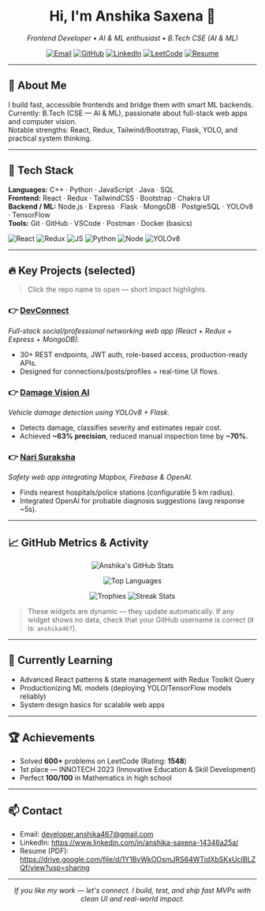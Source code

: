 <!--
  Profile README for Anshika Saxena — creative + professional
  Paste this into the repo named: anshika467/anshika467
-->

<!-- HERO -->
<h1 align="center">
  Hi, I'm <b>Anshika Saxena</b> 👋
</h1>
<p align="center">
  <em>Frontend Developer • AI & ML enthusiast • B.Tech CSE (AI & ML)</em>
</p>

<p align="center">
  <a href="mailto:developer.anshika467@gmail.com"><img alt="Email" src="https://img.shields.io/badge/✉️-developer.anshika467@gmail.com-blue?style=for-the-badge"></a>
  <a href="https://github.com/anshika467"><img alt="GitHub" src="https://img.shields.io/badge/GitHub-@anshika467-black?style=for-the-badge&logo=github"></a>
  <a href="https://www.linkedin.com/in/anshika-saxena-14346a25a/"><img alt="LinkedIn" src="https://img.shields.io/badge/LinkedIn-Anshika_Saxena-blue?style=for-the-badge&logo=linkedin"></a>
  <a href="https://leetcode.com/anshika467"><img alt="LeetCode" src="https://img.shields.io/badge/LeetCode-1548-orange?style=for-the-badge&logo=leetcode"></a>
  <a href="https://drive.google.com/file/d/1Y1BvWkOOsmJRS64WTidXbSKxUcIBLZQf/view?usp=sharing"><img alt="Resume" src="https://img.shields.io/badge/Resume-PDF-green?style=for-the-badge&logo=adobeacrobat"></a>
</p>

---

## 🔭 About Me
I build fast, accessible frontends and bridge them with smart ML backends.  
Currently: B.Tech (CSE — AI & ML), passionate about full-stack web apps and computer vision.  
Notable strengths: React, Redux, Tailwind/Bootstrap, Flask, YOLO, and practical system thinking.

---

## 🧰 Tech Stack
**Languages:** C++ · Python · JavaScript · Java · SQL  
**Frontend:** React · Redux · TailwindCSS · Bootstrap · Chakra UI  
**Backend / ML:** Node.js · Express · Flask · MongoDB · PostgreSQL · YOLOv8 · TensorFlow  
**Tools:** Git · GitHub · VSCode · Postman · Docker (basics)

<p>
  <img src="https://img.shields.io/badge/React-⚛️-61DAFB?style=flat-square&logo=react" alt="React"/>
  <img src="https://img.shields.io/badge/Redux-🌀-764ABC?style=flat-square&logo=redux" alt="Redux"/>
  <img src="https://img.shields.io/badge/JavaScript-ES6-F7DF1E?style=flat-square&logo=javascript" alt="JS"/>
  <img src="https://img.shields.io/badge/Python-3776AB?style=flat-square&logo=python" alt="Python"/>
  <img src="https://img.shields.io/badge/Node.js-43853D?style=flat-square&logo=node.js" alt="Node"/>
  <img src="https://img.shields.io/badge/YOLOv8-000000?style=flat-square" alt="YOLOv8"/>
</p>

---

## 🔥 Key Projects (selected)
> Click the repo name to open — short impact highlights.

### 👉 [DevConnect](https://github.com/anshika467/DevConnect)  
_Full-stack social/professional networking web app (React + Redux + Express + MongoDB)._  
- 30+ REST endpoints, JWT auth, role-based access, production-ready APIs.  
- Designed for connections/posts/profiles + real-time UI flows.

### 👉 [Damage Vision AI](https://github.com/anshika467/Major_Project_Final)  
_Vehicle damage detection using YOLOv8 + Flask._  
- Detects damage, classifies severity and estimates repair cost.  
- Achieved **~63% precision**, reduced manual inspection time by **~70%**.

### 👉 [Nari Suraksha](https://github.com/anshika467/Code_Nari_Suraksha)  
_Safety web app integrating Mapbox, Firebase & OpenAI._  
- Finds nearest hospitals/police stations (configurable 5 km radius).  
- Integrated OpenAI for probable diagnosis suggestions (avg response ~5s).

---

## 📈 GitHub Metrics & Activity
<!-- GitHub Readme Stats -->
<p align="center">
  <img align="center" src="https://github-readme-stats.vercel.app/api?username=anshika467&show_icons=true&theme=tokyonight&count_private=true" alt="Anshika's GitHub Stats" />
</p>

<p align="center">
  <img align="center" src="https://github-readme-stats.vercel.app/api/top-langs/?username=anshika467&layout=compact&theme=tokyonight" alt="Top Languages" />
</p>

<p align="center">
  <!-- Trophy & Streak -->
  <img src="https://github-profile-trophy.vercel.app/?username=anshika467&theme=flat&column=4&margin-w=10" alt="Trophies" />
  <img src="https://github-readme-streak-stats.herokuapp.com?user=anshika467&theme=gruvbox" alt="Streak Stats" />
</p>

> These widgets are dynamic — they update automatically. If any widget shows no data, check that your GitHub username is correct (it is: `anshika467`).

---

## 🌱 Currently Learning
- Advanced React patterns & state management with Redux Toolkit Query  
- Productionizing ML models (deploying YOLO/TensorFlow models reliably)  
- System design basics for scalable web apps

---

## 🏆 Achievements
- Solved **600+** problems on LeetCode (Rating: **1548**)  
- 1st place — INNOTECH 2023 (Innovative Education & Skill Development)  
- Perfect **100/100** in Mathematics in high school

---

## 📫 Contact
- Email: developer.anshika467@gmail.com  
- LinkedIn: https://www.linkedin.com/in/anshika-saxena-14346a25a/  
- Resume (PDF): https://drive.google.com/file/d/1Y1BvWkOOsmJRS64WTidXbSKxUcIBLZQf/view?usp=sharing

---

<p align="center">
  <em>If you like my work — let's connect. I build, test, and ship fast MVPs with clean UI and real-world impact.</em>
</p>

